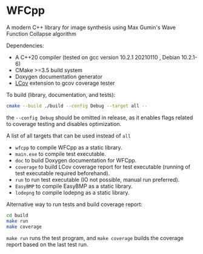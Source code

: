 # WFCpp

A modern C++ library for image synthesis using Max Gumin's Wave Function Collapse algorithm

Dependencies:
- A C++20 compiler (tested on gcc version 10.2.1 20210110 , Debian 10.2.1-6)
- CMake >=3.5 build system
- Doxygen documentation generator
- [LCov](https://ltp.sourceforge.net/coverage/lcov.php) extension to gcov coverage tester


To build (library, documentation, and tests):
```bash
cmake --build ./build --config Debug --target all --
```
the `--config Debug` should be omitted in release, as it enables flags related to coverage testing and disables optimization.

A list of all targets that can be used instead of `all`
- `wfcpp` to compile WFCpp as a static library.
- `main.exe` to compile test executable.
- `doc` to build Doxygen documentation for WFCpp.
- `coverage` to build LCov coverage report for test executable (running of test executable required beforehand).
- `run` to run test executable (IO not possible, manual run preferred).
- `EasyBMP` to compile EasyBMP as a static library.
- `lodepng` to compile lodepng as a static library.

Alternative way to run tests and build coverage report:
```bash
cd build
make run
make coverage
```
`make run` runs the test program, and `make coverage` builds the coverage report based on the last test run.
